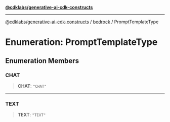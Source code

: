 [**@cdklabs/generative-ai-cdk-constructs**](../../../README.md)

***

[@cdklabs/generative-ai-cdk-constructs](../../../README.md) / [bedrock](../README.md) / PromptTemplateType

# Enumeration: PromptTemplateType

## Enumeration Members

### CHAT

> **CHAT**: `"CHAT"`

***

### TEXT

> **TEXT**: `"TEXT"`
